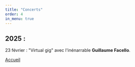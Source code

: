 ```yaml
---
title: "Concerts"
order: 4
in_menu: true
---
```

<h2>2025 :</h2>

<p1>23 février : "Virtual gig" avec l'inénarrable <b>Guillaume Facello</b>.</p1> 

<a href="index.html" class="bouton">Accueil</a> 